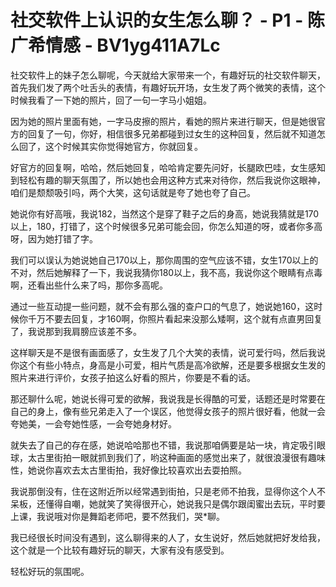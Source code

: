 # 社交软件上认识的女生怎么聊？ - P1 - 陈广希情感 - BV1yg411A7Lc

社交软件上的妹子怎么聊呢，今天就给大家带来一个，有趣好玩的社交软件聊天，首先我们发了两个吐舌头的表情，有趣好玩开场，女生发了两个微笑的表情，这个时候我看了一下她的照片，回了一句一字马小姐姐。

因为她的照片里面有她，一字马皮擦的照片，看她的照片来进行聊天，但是她很官方的回复了一句，你好，相信很多兄弟都碰到过女生的这种回复，然后就不知道怎么回了，这个时候其实你觉得她官方，你就回复。

好官方的回复啊，哈哈，然后她回复，哈哈肯定要先问好，长腿欧巴哇，女生感知到轻松有趣的聊天氛围了，所以她也会用这种方式来对待你，然后我说你这眼神，咱们是颓颓吸引吗，两个大笑，这句话就是夸了她也夸了自己。

她说你有好高哦，我说182，当然这个是穿了鞋子之后的身高，她说我猜就是170以上，180，打错了，这个时候很多兄弟可能会回，你怎么知道的呀，或者你多高呀，因为她打错了字。

我们可以误认为她说她自己170以上，那你周围的空气应该不错，女生170以上的不对，然后她解释了一下，我说我猜你180以上，我不高，我说你这个眼睛有点毒啊，还看出些什么来了吗，那你多高呢。

通过一些互动提一些问题，就不会有那么强的查户口的气息了，她说她160，这时候你千万不要去回复，才160啊，你照片看起来没那么矮啊，这个就有点直男回复了，我说那到我肩膀应该差不多。

这样聊天是不是很有画面感了，女生发了几个大笑的表情，说可爱行吗，然后我说你这个有些小特点，身高是小可爱，相片气质是高冷欲解，还是要多根据女生发的照片来进行评价，女孩子拍这么好看的照片，你要是不看的话。

那还聊什么呢，她说长得可爱的欲解，我说我是长得酷的可爱，话题还是时常要在自己的身上，像有些兄弟走入了一个误区，他觉得女孩子的照片很好看，他就一会夸她美，一会夸她性感，一会夸她身材好。

就失去了自己的存在感，她说哈哈那也不错，我说那咱俩要是站一块，肯定吸引眼球，太古里街拍一眼就抓到我们了，哟这种画面的感觉出来了，就很浪漫很有趣味性，她说你喜欢去太古里街拍，我好像比较喜欢出去耍拍照。

我说那倒没有，住在这附近所以经常遇到街拍，只是老师不拍我，显得你这个人不呆板，还懂得自嘲，她就笑了笑得很开心，她说我只是偶尔跟闺蜜出去玩，平时要上课，我说哦对你是舞蹈老师吧，要不然我们，哭*聊。

我已经很长时间没有遇到，这么聊得来的人了，女生说好，然后她就把好发给我，这个就是一个比较有趣好玩的聊天，大家有没有感受到。

轻松好玩的氛围呢。